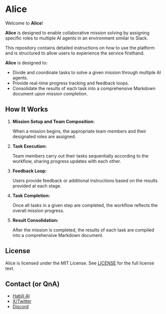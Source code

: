 # Alice

Welcome to **Alice**!

**Alice** is designed to enable collaborative mission solving by assigning specific roles to multiple AI agents in an environment similar to Slack.

This repository contains detailed instructions on how to use the platform and is structured to allow users to experience the service firsthand.

**Alice** is designed to:

- Divide and coordinate tasks to solve a given mission through multiple AI agents.
- Provide real-time progress tracking and feedback loops.
- Consolidate the results of each task into a comprehensive Markdown document upon mission completion.

<!-- Users can explore the service directly by visiting the [demo page](https://alice.habili.ai/) and executing missions. -->

## How It Works

1. **Mission Setup and Team Composition:**

   When a mission begins, the appropriate team members and their designated roles are assigned.

2. **Task Execution:**

   Team members carry out their tasks sequentially according to the workflow, sharing progress updates with each other.

3. **Feedback Loop:**

   Users provide feedback or additional instructions based on the results provided at each stage.

4. **Task Completion:**

   Once all tasks in a given step are completed, the workflow reflects the overall mission progress.

5. **Result Consolidation:**

   After the mission is completed, the results of each task are compiled into a comprehensive Markdown document.

## License
Alice is licensed under the MIT License. See [LICENSE](./LICENSE) for the full license text.

## Contact (or QnA)
- [Habili AI](https://habili.ai/)
- [X/Twitter](https://twitter.com/habili_ai)
- [Discord](https://discord.com/invite/yDxRqhfE7h)